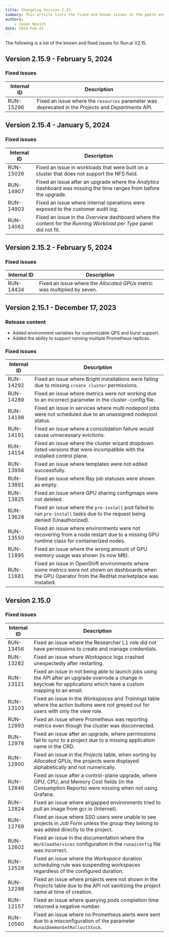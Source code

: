 ```yaml
---
title: Changelog Version 2.15
summary: This article lists the fixed and known issues in the patch versions as well as additional new features that were added in each patch version.
authors:
    - Jason Novich
date: 2024-Feb-25
---
```


The following is a list of the known and fixed issues for Run:ai V2.15.

## Version 2.15.9 - February 5, 2024

### Fixed issues

| Internal ID | Description |
|--|--|
| RUN-15296 | Fixed an issue where the `resources` parameter was deprecated in the *Projects* and *Departments* API. |

## Version 2.15.4 - January 5, 2024

### Fixed issues

| Internal ID | Description |
|--|--|
| RUN-15026 | Fixed an issue in workloads that were built on a cluster that does not support the NFS field. |
| RUN-14907 | Fixed an issue after an upgrade where the *Analytics* dashboard was missing the time ranges from before the upgrade. |
| RUN-14903 | Fixed an issue where internal operations were exposed to the customer audit log. |
| RUN-14062 | Fixed an issue in the *Overview* dashboard where the content for the *Running Workload per Type* panel did not fit. |

## Version 2.15.2 - February 5, 2024

### Fixed issues

| Internal ID | Description |
|--|--|
| RUN-14434 | Fixed an issue where the *Allocated GPUs* metric was multiplied by seven. |

## Version 2.15.1 - December 17, 2023

### Release content

* <!-- RUN-14077 - [runai-cli] allow configuring client burst and QPS -->Added environment variables for customizable QPS and burst support.

* <!-- RUN-13968 - Prometheus high availability -- allow changing # of replicas -->Added the ability to support running multiple Prometheus replicas.

### Fixed issues

| Internal ID | Description |
|--|--|
| RUN-14292 | Fixed an issue where Bright installations were failing due to missing `create cluster` permissions. |
| RUN-14289 | Fixed an issue where metrics were not working due to an incorrect parameter in the cluster-config file. |
| RUN-14198 | Fixed an issue in services where multi nodepool jobs were not scheduled due to an unassigned nodepool status. |
| RUN-14191 | Fixed an issue where a consolidation failure would cause unnecessary evictions. |
| RUN-14154 | Fixed an issue where the cluster wizard dropdown listed versions that were incompatible with the installed control plane. |
| RUN-13956 | Fixed an issue where templates were not edited successfully. |
| RUN-13891 | Fixed an issue where Ray job statuses were shown as empty. |
| RUN-13825 | Fixed an issue where GPU sharing configmaps were not deleted. |
| RUN-13628 | Fixed an issue where the `pre-install` pod failed to run `pre-install` tasks due to the request being denied (Unauthorized). |
| RUN-13550 | Fixed an issue where environments were not recovering from a node restart due to a missing GPU runtime class for containerized nodes. |
| RUN-11895 | Fixed an issue where the wrong amount of GPU memory usage was shown (is now MB). |
| RUN-11681 | Fixed an issue in OpenShift environments where some metrics were not shown on dashboards when the GPU Operator from the RedHat marketplace was installed. |

## Version 2.15.0

### Fixed issues

| Internal ID | Description |
|--|--|
| RUN-13456 | Fixed an issue where the Researcher L1 role did not have permissions to create and manage credentials. |
| RUN-13282 | Fixed an issue where *Workspace* logs crashed unexpectedly after restarting. |
| RUN-13121 | Fixed an issue in not being able to launch jobs using the API after an upgrade overrode a change in keycloak for applications which have a custom mapping to an email. |
| RUN-13103 | Fixed an issue in the *Workspaces* and *Trainings* table where the action buttons were not greyed out for users with only the view role. |
| RUN-12993 | Fixed an issue where Prometheus was reporting metrics even though the cluster was disconnected. |
| RUN-12978 | Fixed an issue after an upgrade, where permissions fail to sync to a project due to a missing application name in the CRD. |
| RUN-12900 | Fixed an issue in the *Projects* table, when sorting by *Allocated GPUs*, the projects were displayed alphabetically and not numerically. |
| RUN-12846 | Fixed an issue after a control-plane upgrade, where GPU, CPU, and Memory Cost fields (in the Consumption Reports) were missing when not using Grafana. |
| RUN-12824 | Fixed an issue where airgapped environments tried to pull an image from gcr.io (Internet).  |
| RUN-12769 | Fixed an issue where SSO users were unable to see projects in *Job* Form unless the group they belong to was added directly to the project. |
| RUN-12602 | Fixed an issue in the documentation where the `WorkloadServices` configuration in the `runaiconfig` file was incorrect. |
| RUN-12528 | Fixed an issue where the *Workspace* duration scheduling rule was suspending workspaces regardless of the configured duration. |
| RUN-12298 | Fixed an issue where projects were not shown in the *Projects* table due to the API not sanitizing the project name at time of creation. |
| RUN-12157 | Fixed an issue where querying pods completion time returned a negative number. |
| RUN-10560 | Fixed an issue where no Prometheus alerts were sent due to a misconfiguration of the parameter `RunaiDaemonSetRolloutStuck`. |
